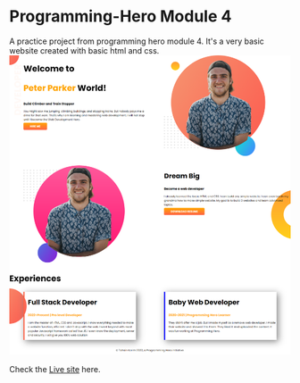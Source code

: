 # Programming-Hero Module 4

A practice project from programming hero module 4.
It's a very basic website created with basic html and css.
![](images/website.png)

Check the [Live site](https://tahsinkarim.github.io/programming-hero-module-4/) here.
